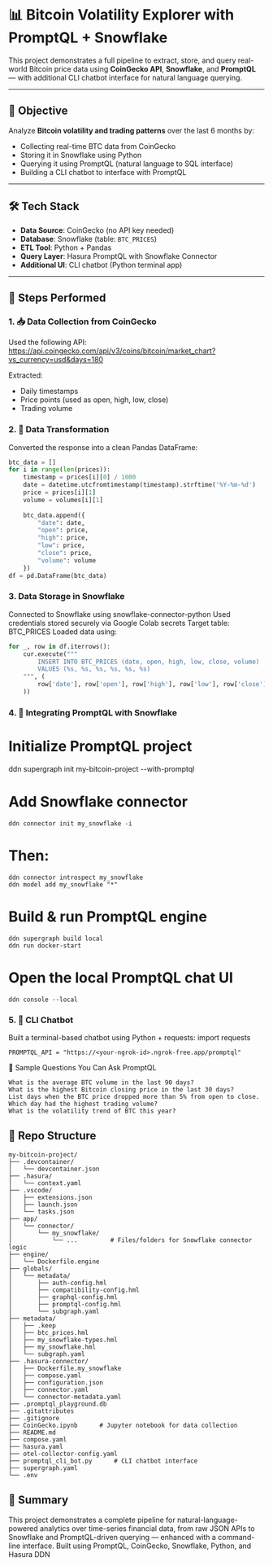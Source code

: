 # 📊 Bitcoin Volatility Explorer with PromptQL + Snowflake

This project demonstrates a full pipeline to extract, store, and query real-world Bitcoin price data using **CoinGecko API**, **Snowflake**, and **PromptQL** — with additional CLI chatbot interface for natural language querying.

---

## 📌 Objective

Analyze **Bitcoin volatility and trading patterns** over the last 6 months by:

- Collecting real-time BTC data from CoinGecko
- Storing it in Snowflake using Python
- Querying it using PromptQL (natural language to SQL interface)
- Building a CLI chatbot to interface with PromptQL

---

## 🛠️ Tech Stack

- **Data Source**: CoinGecko (no API key needed)
- **Database**: Snowflake (table: `BTC_PRICES`)
- **ETL Tool**: Python + Pandas
- **Query Layer**: Hasura PromptQL with Snowflake Connector
- **Additional UI**: CLI chatbot (Python terminal app)

---

## 🚀 Steps Performed

### 1. 📥 Data Collection from CoinGecko

Used the following API:
https://api.coingecko.com/api/v3/coins/bitcoin/market_chart?vs_currency=usd&days=180

Extracted:
- Daily timestamps
- Price points (used as open, high, low, close)
- Trading volume

### 2. 🧮 Data Transformation

Converted the response into a clean Pandas DataFrame:

```python
btc_data = []
for i in range(len(prices)):
    timestamp = prices[i][0] / 1000
    date = datetime.utcfromtimestamp(timestamp).strftime('%Y-%m-%d')
    price = prices[i][1]
    volume = volumes[i][1]
    
    btc_data.append({
        "date": date,
        "open": price,
        "high": price,
        "low": price,
        "close": price,
        "volume": volume
    })
df = pd.DataFrame(btc_data)
```

### 3. Data Storage in Snowflake
Connected to Snowflake using snowflake-connector-python
Used credentials stored securely via Google Colab secrets
Target table: BTC_PRICES
Loaded data using:

```python
for _, row in df.iterrows():
    cur.execute("""
        INSERT INTO BTC_PRICES (date, open, high, low, close, volume)
        VALUES (%s, %s, %s, %s, %s, %s)
    """, (
        row['date'], row['open'], row['high'], row['low'], row['close'], row['volume']
    ))
```

### 4. 🔌 Integrating PromptQL with Snowflake
# Initialize PromptQL project
ddn supergraph init my-bitcoin-project --with-promptql

# Add Snowflake connector
```ddn connector init my_snowflake -i```

# Then:
```
ddn connector introspect my_snowflake
ddn model add my_snowflake "*"
```

# Build & run PromptQL engine
```
ddn supergraph build local
ddn run docker-start
```

# Open the local PromptQL chat UI
```
ddn console --local
```
### 5. 💬 CLI Chatbot
Built a terminal-based chatbot using Python + requests:
import requests
```
PROMPTQL_API = "https://<your-ngrok-id>.ngrok-free.app/promptql"
```

🧪 Sample Questions You Can Ask PromptQL
```
What is the average BTC volume in the last 90 days?
What is the highest Bitcoin closing price in the last 30 days?
List days when the BTC price dropped more than 5% from open to close.
Which day had the highest trading volume?
What is the volatility trend of BTC this year?
```

## 📁 Repo Structure
```
my-bitcoin-project/
├── .devcontainer/
│   └── devcontainer.json
├── .hasura/
│   └── context.yaml
├── .vscode/
│   ├── extensions.json
│   ├── launch.json
│   └── tasks.json
├── app/
│   └── connector/
│       └── my_snowflake/
│           └── ...         # Files/folders for Snowflake connector logic
├── engine/
│   └── Dockerfile.engine
├── globals/
│   └── metadata/
│       ├── auth-config.hml
│       ├── compatibility-config.hml
│       ├── graphql-config.hml
│       ├── promptql-config.hml
│       └── subgraph.yaml
├── metadata/
│   ├── .keep
│   ├── btc_prices.hml
│   ├── my_snowflake-types.hml
│   ├── my_snowflake.hml
│   └── subgraph.yaml
├── .hasura-connector/
│   ├── Dockerfile.my_snowflake
│   ├── compose.yaml
│   ├── configuration.json
│   ├── connector.yaml
│   └── connector-metadata.yaml
├── .promptql_playground.db
├── .gitattributes
├── .gitignore
├── CoinGecko.ipynb      # Jupyter notebook for data collection
├── README.md
├── compose.yaml
├── hasura.yaml
├── otel-collector-config.yaml
├── promptql_cli_bot.py      # CLI chatbot interface
├── supergraph.yaml
└── .env

```

## 🏁 Summary
This project demonstrates a complete pipeline for natural-language-powered analytics over time-series financial data, from raw JSON APIs to Snowflake and PromptQL-driven querying — enhanced with a command-line interface.
Built using PromptQL, CoinGecko, Snowflake, Python, and Hasura DDN


